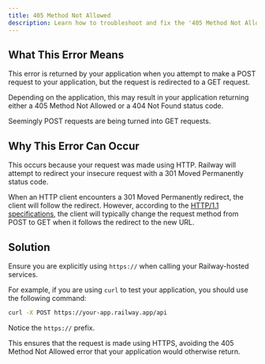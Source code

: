 ```yaml
---
title: 405 Method Not Allowed
description: Learn how to troubleshoot and fix the '405 Method Not Allowed' error.
---
```


## What This Error Means

This error is returned by your application when you attempt to make a POST request to your application, but the request is redirected to a GET request.

Depending on the application, this may result in your application returning either a 405 Method Not Allowed or a 404 Not Found status code.

Seemingly POST requests are being turned into GET requests.

## Why This Error Can Occur

This occurs because your request was made using HTTP. Railway will attempt to redirect your insecure request with a 301 Moved Permanently status code.

When an HTTP client encounters a 301 Moved Permanently redirect, the client will follow the redirect. However, according to the <a href="https://www.rfc-editor.org/rfc/rfc7231#section-6.4.2" target="_blank">HTTP/1.1 specifications</a>, the client will typically change the request method from POST to GET when it follows the redirect to the new URL.

## Solution

Ensure you are explicitly using `https://` when calling your Railway-hosted services.

For example, if you are using `curl` to test your application, you should use the following command:

```bash
curl -X POST https://your-app.railway.app/api
```

Notice the `https://` prefix.

This ensures that the request is made using HTTPS, avoiding the 405 Method Not Allowed error that your application would otherwise return.
